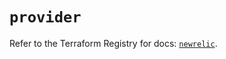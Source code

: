 # `provider`

Refer to the Terraform Registry for docs: [`newrelic`](https://registry.terraform.io/providers/newrelic/newrelic/3.70.4/docs).
